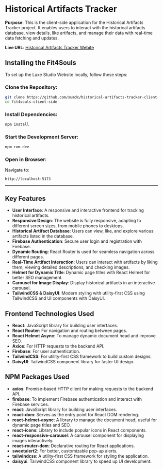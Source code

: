 # Historical Artifacts Tracker

**Purpose**: This is the client-side application for the Historical Artifacts Tracker project. It enables users to interact with the historical artifacts database, view details, like artifacts, and manage their data with real-time data fetching and updates.

**Live URL**: [Historical Artifacts Tracker Webite](https://aistorical-artifacts-tracker.web.app/)

## Installing the Fit4Souls

To set up the Luxe Studio Website locally, follow these steps:

### Clone the Repository:

```bash
git clone https://github.com/sumdx/historical-artifacts-tracker-client-side.git
cd fit4souls-client-side
```

### Install Dependencies:

```bash
npm install
```

### Start the Development Server:

```bash
npm run dev
```

### Open in Browser:

Navigate to:

```
http://localhost:5173
```

---

## Key Features

- **User Interface**: A responsive and interactive frontend for tracking historical artifacts.
- **Responsive Design**: The website is fully responsive, adapting to different screen sizes, from mobile phones to desktops.
- **Historical Artifact Database**: Users can view, like, and explore various artifacts listed in the database.
- **Firebase Authentication**: Secure user login and registration with Firebase.
- **Dynamic Routing**: React Router is used for seamless navigation across different pages.
- **Real-Time Artifact Interaction**: Users can interact with artifacts by liking them, viewing detailed descriptions, and checking images.
- **Helmet for Dynamic Title**: Dynamic page titles with React Helmet for better SEO management.
- **Carousel for Image Display**: Display historical artifacts in an interactive carousel.
- **TailwindCSS & DaisyUI**: Modern styling with utility-first CSS using TailwindCSS and UI components with DaisyUI.
  
## Frontend Technologies Used

- **React**: JavaScript library for building user interfaces.
- **React Router**: For navigation and routing between pages.
- **React Helmet Async**: To manage dynamic document head and improve SEO.
- **Axios**: For HTTP requests to the backend API.
- **Firebase**: For user authentication.
- **TailwindCSS**: For utility-first CSS framework to build custom designs.
- **DaisyUI**: TailwindCSS component library for faster UI design.

## NPM Packages Used

- **axios**: Promise-based HTTP client for making requests to the backend API.
- **firebase**: To implement Firebase authentication and interact with Firebase services.
- **react**: JavaScript library for building user interfaces.
- **react-dom**: Serves as the entry point for React DOM rendering.
- **react-helmet-async**: A library to manage the document head, useful for dynamic page titles and SEO.
- **react-icons**: Library to include popular icons in React components.
- **react-responsive-carousel**: A carousel component for displaying images interactively.
- **react-router-dom**: Declarative routing for React applications.
- **sweetalert2**: For better, customizable pop-up alerts.
- **tailwindcss**: A utility-first CSS framework for styling the application.
- **daisyui**: TailwindCSS component library to speed up UI development.
  
